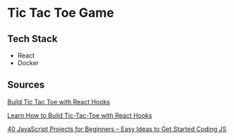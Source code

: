 # Tic Tac Toe Game

## Tech Stack
- React
- Docker

## Sources

[Build Tic Tac Toe with React Hooks](https://scrimba.com/learn/reactgame)

[Learn How to Build Tic-Tac-Toe with React Hooks](https://www.freecodecamp.org/news/learn-how-to-build-tic-tac-toe-with-react-hooks/)

[40 JavaScript Projects for Beginners – Easy Ideas to Get Started Coding JS](https://www.freecodecamp.org/news/javascript-projects-for-beginners/#how-to-create-seven-classic-games-with-ania-kubow)
